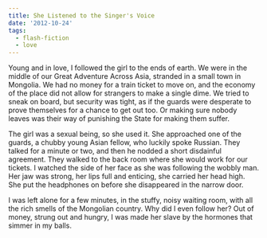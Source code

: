 ```yaml
---
title: She Listened to the Singer's Voice
date: '2012-10-24'
tags:
  - flash-fiction
  - love
---
```


Young and in love, I followed the girl to the ends of earth. We were in the
middle of our Great Adventure Across Asia, stranded in a small town in Mongolia.
We had no money for a train ticket to move on, and the economy of the place did
not allow for strangers to make a single dime. We tried to sneak on board, but
security was tight, as if the guards were desperate to prove themselves for a
chance to get out too. Or making sure nobody leaves was their way of punishing
the State for making them suffer.

<!-- truncate -->

The girl was a sexual being, so she used it. She approached one of the guards, a
chubby young Asian fellow, who luckily spoke Russian. They talked for a minute
or two, and then he nodded a short disdainful agreement. They walked to the back
room where she would work for our tickets. I watched the side of her face as she
was following the wobbly man. Her jaw was strong, her lips full and enticing,
she carried her head high. She put the headphones on before she disappeared in
the narrow door.

I was left alone for a few minutes, in the stuffy, noisy waiting room, with all
the rich smells of the Mongolian country. Why did I even follow her? Out of
money, strung out and hungry, I was made her slave by the hormones that simmer
in my balls.
